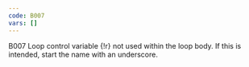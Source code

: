 ```yaml
---
code: B007
vars: []
---
```


B007 Loop control variable {!r} not used within the loop body. If this is intended, start the name with an underscore.